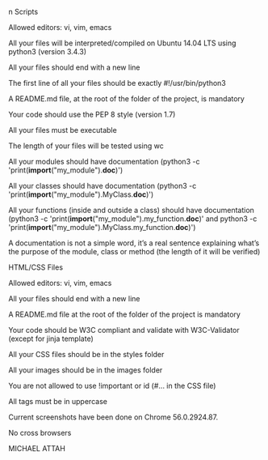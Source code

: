 
n Scripts

Allowed editors: vi, vim, emacs

All your files will be interpreted/compiled on Ubuntu 14.04 LTS using python3 (version 3.4.3)

All your files should end with a new line

The first line of all your files should be exactly #!/usr/bin/python3

A README.md file, at the root of the folder of the project, is mandatory

Your code should use the PEP 8 style (version 1.7)

All your files must be executable

The length of your files will be tested using wc

All your modules should have documentation (python3 -c 'print(__import__("my_module").__doc__)')

All your classes should have documentation (python3 -c 'print(__import__("my_module").MyClass.__doc__)')

All your functions (inside and outside a class) should have documentation (python3 -c 'print(__import__("my_module").my_function.__doc__)' and python3 -c 'print(__import__("my_module").MyClass.my_function.__doc__)')

A documentation is not a simple word, it’s a real sentence explaining what’s the purpose of the module, class or method (the length of it will be verified)

HTML/CSS Files

Allowed editors: vi, vim, emacs

All your files should end with a new line

A README.md file at the root of the folder of the project is mandatory

Your code should be W3C compliant and validate with W3C-Validator (except for jinja template)

All your CSS files should be in the styles folder

All your images should be in the images folder

You are not allowed to use !important or id (#... in the CSS file)

All tags must be in uppercase

Current screenshots have been done on Chrome 56.0.2924.87.

No cross browsers

<p> MICHAEL ATTAH <p>
